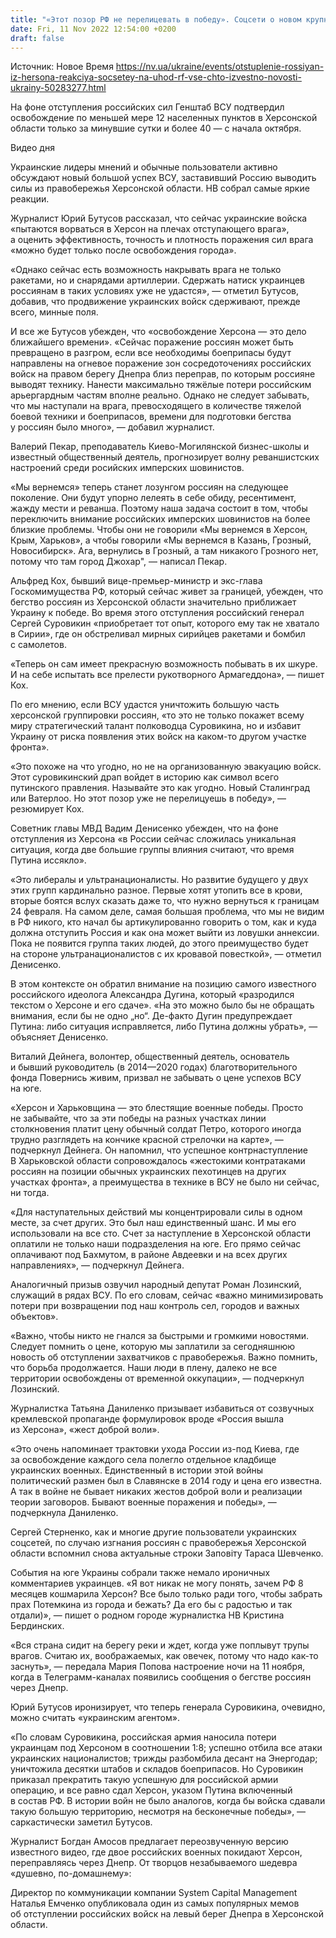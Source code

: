 ```yaml
---
title: "«Этот позор РФ не перелицевать в победу». Соцсети о новом крупном поражении российских сил и их отступлении из-под Херсона"
date: Fri, 11 Nov 2022 12:54:00 +0200
draft: false
---
```

Источник: Новое Время https://nv.ua/ukraine/events/otstuplenie-rossiyan-iz-hersona-reakciya-socsetey-na-uhod-rf-vse-chto-izvestno-novosti-ukrainy-50283277.html


На фоне отступления российских сил Генштаб ВСУ подтвердил освобождение по меньшей мере 12 населенных пунктов в Херсонской области только за минувшие сутки и более 40 — с начала октября.

 Видео дня   

Украинские лидеры мнений и обычные пользователи активно обсуждают новый большой успех ВСУ, заставивший Россию выводить силы из правобережья Херсонской области. НВ собрал самые яркие реакции.

Журналист Юрий Бутусов рассказал, что сейчас украинские войска «пытаются ворваться в Херсон на плечах отступающего врага», а оценить эффективность, точность и плотность поражения сил врага «можно будет только после освобождения города».

 «Однако сейчас есть возможность накрывать врага не только ракетами, но и снарядами артиллерии. Сдержать натиск украинцев россиянам в таких условиях уже не удастся», — отметил Бутусов, добавив, что продвижение украинских войск сдерживают, прежде всего, минные поля.

И все же Бутусов убежден, что «освобождение Херсона — это дело ближайшего времени». «Сейчас поражение россиян может быть превращено в разгром, если все необходимы боеприпасы будут направлены на огневое поражение зон сосредоточениях российских войск на правом берегу Днепра близ переправ, по которым россияне выводят технику. Нанести максимально тяжёлые потери российским арьергардным частям вполне реально. Однако не следует забывать, что мы наступали на врага, превосходящего в количестве тяжелой боевой техники и боеприпасов, времени для подготовки бегства у россиян было много», — добавил журналист.

Валерий Пекар, преподаватель Киево-Могилянской бизнес-школы и известный общественный деятель, прогнозирует волну реваншистских настроений среди росийских имперских шовинистов.

 «Мы вернемся» теперь станет лозунгом россиян на следующее поколение. Они будут упорно лелеять в себе обиду, ресентимент, жажду мести и реванша. Поэтому наша задача состоит в том, чтобы переключить внимание российских имперских шовинистов на более близкие проблемы. Чтобы они не говорили «Мы вернемся в Херсон, Крым, Харьков», а чтобы говорили «Мы вернемся в Казань, Грозный, Новосибирск». Ага, вернулись в Грозный, а там никакого Грозного нет, потому что там город Джохар", — написал Пекар.

Альфред Кох, бывший вице-премьер-министр и экс-глава Госкомимущества РФ,  который сейчас живет за границей, убежден, что бегство россиян из Херсонской области значительно приближает Украину к победе. Во время этого отступления российский генерал Сергей Суровикин «приобретает тот опыт, которого ему так не хватало в Сирии», где он обстреливал мирных сирийцев ракетами и бомбил с самолетов.

 «Теперь он сам имеет прекрасную возможность побывать в их шкуре. И на себе испытать все прелести рукотворного Армагеддона», — пишет Кох.

 По его мнению, если ВСУ удастся уничтожить большую часть херсонской группировки россиян, «то это не только покажет всему миру стратегический талант полководца Суровикина, но и избавит Украину от риска появления этих войск на каком-то другом участке фронта».

 «Это похоже на что угодно, но не на организованную эвакуацию войск. Этот суровикинский драп войдет в историю как символ всего путинского правления. Называйте это как угодно. Новый Сталинград или Ватерлоо. Но этот позор уже не перелицуешь в победу», — резюмирует Кох.

Советник главы МВД Вадим Денисенко убежден, что на фоне отступления из Херсона «в России сейчас сложилась уникальная ситуация, когда две большие группы влияния считают, что время Путина иссякло».

 «Это либералы и ультранационалисты. Но развитие будущего у двух этих групп кардинально разное. Первые хотят утопить все в крови, вторые боятся вслух сказать даже то, что нужно вернуться к границам 24 февраля. На самом деле, самая большая проблема, что мы не видим в РФ никого, кто начал бы артикулированно говорить о том, как и куда должна отступить Россия и как она может выйти из ловушки аннексии. Пока не появится группа таких людей, до этого преимущество будет на стороне ультранационалистов с их кровавой повесткой», — отметил Денисенко.

 В этом контексте он обратил внимание на позицию самого известного российского идеолога Александра Дугина, который «разродился текстом о Херсоне и его сдаче». «На это можно было бы не обращать внимания, если бы не одно „но“. Де-факто Дугин предупреждает Путина: либо ситуация исправляется, либо Путина должны убрать», — объясняет Денисенко.

Виталий Дейнега, волонтер, общественный деятель, основатель и бывший руководитель (в 2014—2020 годах) благотворительного фонда Повернись живим, призвал не забывать о цене успехов ВСУ на юге.

 «Херсон и Харьковщина — это блестящие военные победы. Просто не забывайте, что за эти победы на разных участках линии столкновения платит цену обычный солдат Петро, которого иногда трудно разглядеть на кончике красной стрелочки на карте», — подчеркнул Дейнега. Он напомнил, что успешное контрнаступление В Харьковской области сопровождалось «жестокими контратаками россиян на позиции обычных украинских пехотинцев на других участках фронта», а преимущества в технике в ВСУ не было ни сейчас, ни тогда.

 «Для наступательных действий мы концентрировали силы в одном месте, за счет других. Это был наш единственный шанс. И мы его использовали на все сто. Счет за наступление в Херсонской области оплатили не только наши подразделения на юге. Его прямо сейчас оплачивают под Бахмутом, в районе Авдеевки и на всех других направлениях», — подчеркнул Дейнега.

Аналогичный призыв озвучил народный депутат Роман Лозинский, служащий в рядах ВСУ. По его словам, сейчас «важно минимизировать потери при возвращении под наш контроль сел, городов и важных объектов».

 «Важно, чтобы никто не гнался за быстрыми и громкими новостями. Следует помнить о цене, которую мы заплатили за сегодняшнюю новость об отступлении захватчиков с правобережья. Важно помнить, что борьба продолжается. Наши люди в плену, далеко не все территории освобождены от временной оккупации», — подчеркнул Лозинский.

Журналистка Татьяна Даниленко призывает избавиться от созвучных кремлевской пропаганде формулировок вроде «Россия вышла из Херсона», «жест доброй воли».

 «Это очень напоминает трактовки ухода России из-под Киева, где за освобождение каждого села полегло отдельное кладбище украинских военных. Единственный в истории этой войны политический размен был в Славянске в 2014 году и цена его известна. А так в войне не бывает никаких жестов доброй воли и реализации теории заговоров. Бывают военные поражения и победы», — подчеркнула Даниленко.

Сергей Стерненко, как и многие другие пользователи украинских соцсетей, по случаю изгнания россиян с правобережья Херсонской области вспомнил снова актуальные строки Заповіту Тараса Шевченко.

События на юге Украины собрали также немало ироничных комментариев украинцев. «Я вот никак не могу понять, зачем РФ 8 месяцев кошмарила Херсон? Все было только ради того, чтобы забрать прах Потемкина из города и бежать? Да его бы с радостью и так отдали)», — пишет о родном городе журналистка НВ Кристина Бердинских.

«Вся страна сидит на берегу реки и ждет, когда уже поплывут трупы врагов. Считаю их, воображаемых, как овечек, потому что надо как-то заснуть», — передала Мария Попова настроение ночи на 11 ноября, когда в Телеграмм-каналах появились сообщения о бегстве россиян через Днепр.

Юрий Бутусов иронизирует, что теперь генерала Суровикина, очевидно, можно считать «украинским агентом».

 «По словам Суровикина, российская армия наносила потери украинцам под Херсоном в соотношении 1:8; успешно отбила все атаки украинских националистов; трижды разбомбила десант на Энергодар; уничтожила десятки штабов и складов боеприпасов. Но Суровикин приказал прекратить такую успешную для российской армии операцию, и все равно сдал Херсон, указом Путина включенный в состав РФ. В истории войн не было аналогов, когда бы войска сдавали такую большую территорию, несмотря на бесконечные победы», — саркастически заметил Бутусов.

Журналист Богдан Амосов предлагает переозвученную версию известного видео, где двое российских военных покидают Херсон, переправляясь через Днепр. От творцов незабываемого шедевра «душевно, по-домашнему»:

Директор по коммуникации компании System Capital Management Наталья Емченко опубликовала один из самых популярных мемов об отступлении российских войск на левый берег Днепра в Херсонской области.
